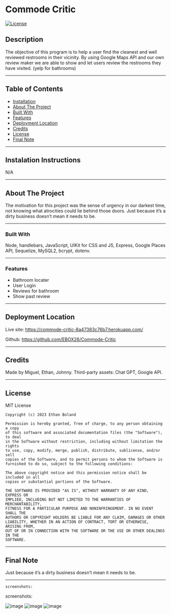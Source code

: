 # Commode Critic
<!-- Title  -->
[![License](https://img.shields.io/badge/license-MIT-blue.svg)](https://opensource.org/licenses/MIT)
<!-- Title  -->

## Description
The objective of this program is to help a user find the cleanest and well reviewed restrooms in their vicinity. By using Google Maps API and our own review maker we are able to show and let users review the restrooms they have visited. (yelp for bathrooms)

---

## Table of Contents

<!-- Table of Contents -->

- [Installation](#installation)
- [About The Project](#about_project)
- [Built With](#built_with)
- [Features](#features)
- [Deployment Location](#deployment_location)
- [Credits](#credits)
- [License](#license)
- [Final Note](#final_note)

---

## Instalation Instructions <a id="installation"></a>
N/A

---

## About The Project <a id="about_project"></a>
<!-- About the Project -->
The motivation for this project was the sense of urgency in our darkest time, not knowing what atrocities could lie behind those doors. Just because it’s a dirty business doesn’t mean it needs to be.

---

### Built With <a id="built_with"></a>
<!-- Built With -->
Node, handlebars, JavaScript, UIKit for CSS and JS, Express, Google Places API, Sequelize, MySQL2, bcrypt, dotenv.

---

### Features <a id="features"></a>
<!-- Features -->

* Bathroom locater
* User Login
* Reviews for bathroom
* Show past review


---

## Deployment Location <a id="deployment_location"></a>

<!-- Deployment Location -->
Live site: https://commode-critic-8a47383c76b7.herokuapp.com/

Github: https://github.com/EBOX26/Commode-Critic

<!-- screen shot example of project -->
<!-- ![Page on start up](assets/Images/screen-shot1.JPG) -->

---

## Credits <a id="credits"></a>
Made by Miguel, Ethan, Johnny. Third-party assets: Chat GPT, Google API.

---

## License <a id="license"></a>
MIT License

    Copyright (c) 2023 Ethan Boland
    
    Permission is hereby granted, free of charge, to any person obtaining a copy
    of this software and associated documentation files (the "Software"), to deal
    in the Software without restriction, including without limitation the rights
    to use, copy, modify, merge, publish, distribute, sublicense, and/or sell
    copies of the Software, and to permit persons to whom the Software is
    furnished to do so, subject to the following conditions:
    
    The above copyright notice and this permission notice shall be included in all
    copies or substantial portions of the Software.
    
    THE SOFTWARE IS PROVIDED "AS IS", WITHOUT WARRANTY OF ANY KIND, EXPRESS OR
    IMPLIED, INCLUDING BUT NOT LIMITED TO THE WARRANTIES OF MERCHANTABILITY,
    FITNESS FOR A PARTICULAR PURPOSE AND NONINFRINGEMENT. IN NO EVENT SHALL THE
    AUTHORS OR COPYRIGHT HOLDERS BE LIABLE FOR ANY CLAIM, DAMAGES OR OTHER
    LIABILITY, WHETHER IN AN ACTION OF CONTRACT, TORT OR OTHERWISE, ARISING FROM,
    OUT OF OR IN CONNECTION WITH THE SOFTWARE OR THE USE OR OTHER DEALINGS IN THE
    SOFTWARE.

---

## Final Note <a id="final_note"></a>
<!-- Final Note -->
Just because it’s a dirty business doesn’t mean it needs to be.

---

    screenshots:   

  screenshots:   

![image](https://github.com/EBOX26/Commode-Critic/assets/139289311/29d1bb97-246a-463d-bbd0-7c0a84cfbacf)
![image](https://github.com/EBOX26/Commode-Critic/assets/139289311/fcc9cc5f-35ec-47a5-bf26-04988bf746c5)
![image](https://github.com/EBOX26/Commode-Critic/assets/139289311/070fc280-0041-4164-86ea-05700ac32345)






